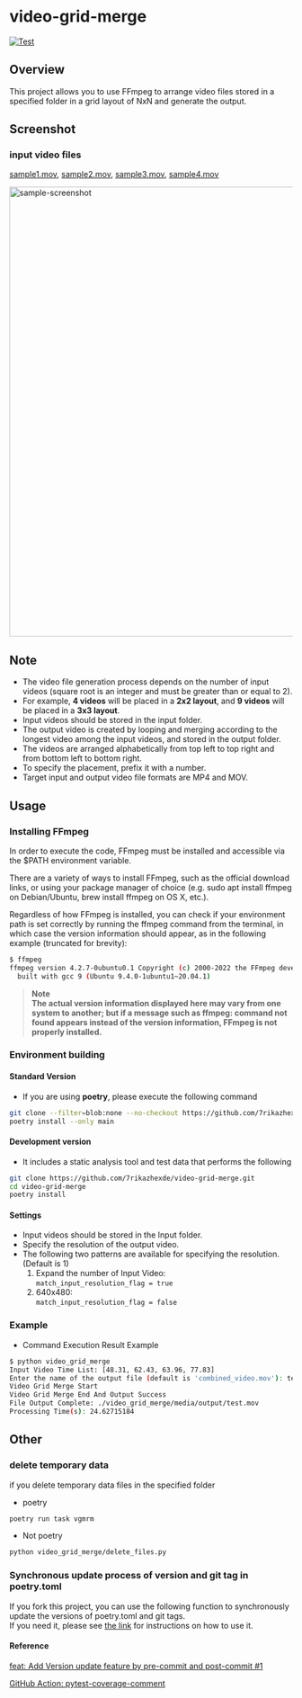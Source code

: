 # video-grid-merge

[![Test](https://github.com/rcmdnk/homebrew-file/actions/workflows/test.yml/badge.svg)](https://github.com/7rikazhexde/video-grid-merge/actions/workflows/pytest.yml)

## Overview

This project allows you to use FFmpeg to arrange video files stored in a specified folder in a grid layout of NxN and generate the output.

## Screenshot

### input video files

[sample1.mov](./video_grid_merge/media/input/sample1.mov), [sample2.mov](./video_grid_merge/media/input/sample2.mov), [sample3.mov](./video_grid_merge/media/input/sample3.mov), [sample4.mov](./video_grid_merge/media/input/sample4.mov)

<img width="800" alt="sample-screenshot" src="https://github.com/7rikazhexde/video-grid-merge/assets/33836132/caccd49b-08a4-4c34-a8f4-8f82749716be">

## Note

- The video file generation process depends on the number of input videos (square root is an integer and must be greater than or equal to 2).
- For example, **4 videos** will be placed in a **2x2 layout**, and **9 videos** will be placed in a **3x3 layout**.
- Input videos should be stored in the input folder.
- The output video is created by looping and merging according to the longest video among the input videos, and stored in the output folder.
- The videos are arranged alphabetically from top left to top right and from bottom left to bottom right.
- To specify the placement, prefix it with a number.
- Target input and output video file formats are MP4 and MOV.

## Usage

### Installing FFmpeg

In order to execute the code, FFmpeg must be installed and accessible via the $PATH environment variable.

There are a variety of ways to install FFmpeg, such as the official download links, or using your package manager of choice (e.g. sudo apt install ffmpeg on Debian/Ubuntu, brew install ffmpeg on OS X, etc.).

Regardless of how FFmpeg is installed, you can check if your environment path is set correctly by running the ffmpeg command from the terminal, in which case the version information should appear, as in the following example (truncated for brevity):

```bash
$ ffmpeg
ffmpeg version 4.2.7-0ubuntu0.1 Copyright (c) 2000-2022 the FFmpeg developers
  built with gcc 9 (Ubuntu 9.4.0-1ubuntu1~20.04.1)
```

> **Note**\
> **The actual version information displayed here may vary from one system to another; but if a message such as ffmpeg: command not found appears instead of the version information, FFmpeg is not properly installed.**

### Environment building

#### Standard Version

- If you are using **poetry**, please execute the following command

```bash
git clone --filter=blob:none --no-checkout https://github.com/7rikazhexde/video-grid-merge.git && cd video-grid-merge && git sparse-checkout init --cone && git sparse-checkout set video_grid_merge && git checkout
poetry install --only main
```

#### Development version

- It includes a static analysis tool and test data that performs the following

```bash
git clone https://github.com/7rikazhexde/video-grid-merge.git
cd video-grid-merge
poetry install
```

#### Settings

- Input videos should be stored in the Input folder.
- Specify the resolution of the output video.
- The following two patterns are available for specifying the resolution. (Default is 1)
  1. Expand the number of Input Video:\
     `match_input_resolution_flag = true`
  1. 640x480:\
     `match_input_resolution_flag = false`

### Example

- Command Execution Result Example

```bash
$ python video_grid_merge
Input Video Time List: [48.31, 62.43, 63.96, 77.83]
Enter the name of the output file (default is 'combined_video.mov'): test.mov
Video Grid Merge Start
Video Grid Merge End And Output Success
File Output Complete: ./video_grid_merge/media/output/test.mov
Processing Time(s): 24.62715184
```

## Other

### delete temporary data

if you delete temporary data files in the specified folder

- poetry

```bash
poetry run task vgmrm
```

- Not poetry

```bash
python video_grid_merge/delete_files.py
```

### Synchronous update process of version and git tag in poetry.toml

If you fork this project, you can use the following function to synchronously update the versions of poetry.toml and git tags.\
If you need it, please see [the link](<(https://github.com/7rikazhexde/trial-test/issues/1)>) for instructions on how to use it.

#### Reference

[feat: Add Version update feature by pre-commit and post-commit #1](https://github.com/7rikazhexde/trial-test/issues/1)

[GitHub Action: pytest-coverage-comment](https://github.com/MishaKav/pytest-coverage-comment#example-usage)
